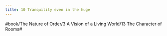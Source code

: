 ```yaml
---
title: 10 Tranquility even in the huge
---
```




#book/The Nature of Order/3 A Vision of a Living World/13 The Character of Rooms#